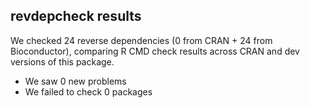 ## revdepcheck results

We checked 24 reverse dependencies (0 from CRAN + 24 from Bioconductor), comparing R CMD check results across CRAN and dev versions of this package.

 * We saw 0 new problems
 * We failed to check 0 packages

